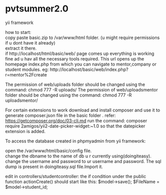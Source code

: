 # pvtsummer2.0
yii framework


how to start:   
copy paste basic.zip to /var/www/html folder. (u might require permissions if u dont have it already)  
extract it there.   
if http://localhost/html/basic/web/ page comes up everything is working fine ad u hav all the necessary tools required.
This url opens up the homepage index.php from which you can navigate to mentor,company or student modules.
eg: http://localhost/basic/web/index.php?r=mentor%2Fcreate

The permission of web/uploads folder should be changed using the command: chmod 777 -R uploads/
The permission of web/uploadsmentor folder should be changed using the command: chmod 777 -R uploadsmentor/

For certain extensions to work download and install composer and use it to generate composer.json file in the basic folder .
refer: https://getcomposer.org/doc/03-cli.md
run the command: composer require 2amigos/yii2-date-picker-widget:~1.0 
so that the datepicker extension is added.


To access the database created in phpmyadmin from yii framework:

open the /var/www/html/basic/config file.   
change the dbname to the name of db u r currently using(doingiteasy).   
change the username and password to ur username and password.
The sql dump is present in doingiteasy.sql file.Import it.

edit in controllers/studentcontroller:
the if condition under the public function actionCreate() should start like this:
  $model->save();
  $FileName = $model->student_id;
            

